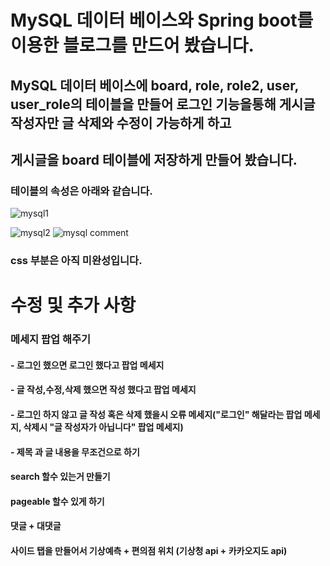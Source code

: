 # MySQL 데이터 베이스와 Spring boot를 이용한 블로그를 만드어 봤습니다.

## MySQL 데이터 베이스에 board, role, role2, user, user_role의 테이블을 만들어 로그인 기능을통해 게시글 작성자만 글 삭제와 수정이 가능하게 하고
## 게시글을 board 테이블에 저장하게 만들어 봤습니다.
### 테이블의 속성은 아래와 같습니다.
![mysql1](https://github.com/tjdwo8577/baord_group3/assets/88715270/1ed08859-a08d-4721-a83c-aefdfb166799)

![mysql2](https://github.com/tjdwo8577/baord_group3/assets/88715270/07df94e0-df1b-498d-9aef-c273e3da9d41)
![mysql comment](https://github.com/tjdwo8577/baord_group3/assets/88715270/0f515192-9456-49c9-90fb-4964a753ed08)


### css 부분은 아직 미완성입니다.

# 수정 및 추가 사항
### 메세지 팝업 해주기
####    - 로그인 했으면 로그인 했다고 팝업 메세지
####    - 글 작성,수정,삭제 했으면 작성 했다고 팝업 메세지 
####    - 로그인 하지 않고 글 작성 혹은 삭제 했을시 오류 메세지("로그인" 해달라는 팝업 메세지, 삭제시 "글 작성자가 아닙니다" 팝업 메세지)
####    - 제목 과 글 내용을 무조건으로 하기

#### search 할수 있는거 만들기 
#### pageable 할수 있게 하기
#### 댓글 + 대댓글 

#### 사이드 탭을 만들어서 기상예측 + 편의점 위치 (기상청 api + 카카오지도 api)
